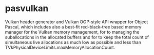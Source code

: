 # pasvulkan
Vulkan header generator and Vulkan OOP-style API wrapper for Object Pascal, which includes also a best-fit red-black-tree based memory manager for the Vulkan memory management, for to managing the suballocations in the allocated buffers and for to keep the total count of simultaneous live allocations as much low as possible and less than TVkPhysicalDeviceLimits.maxMemoryAllocationCount.
